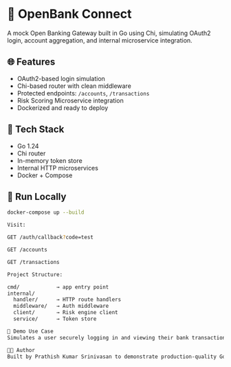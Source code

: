 # 🏦 OpenBank Connect

A mock Open Banking Gateway built in Go using Chi, simulating OAuth2 login, account aggregation, and internal microservice integration.

## 🌐 Features

- OAuth2-based login simulation
- Chi-based router with clean middleware
- Protected endpoints: `/accounts`, `/transactions`
- Risk Scoring Microservice integration
- Dockerized and ready to deploy

## 🚀 Tech Stack

- Go 1.24
- Chi router
- In-memory token store
- Internal HTTP microservices
- Docker + Compose

## 🧪 Run Locally

```bash
docker-compose up --build

Visit:

GET /auth/callback?code=test

GET /accounts

GET /transactions

Project Structure: 

cmd/            → app entry point
internal/
  handler/      → HTTP route handlers
  middleware/   → Auth middleware
  client/       → Risk engine client
  service/      → Token store

🎯 Demo Use Case
Simulates a user securely logging in and viewing their bank transactions, each enriched with a risk score using an internal scoring engine.

👨‍💻 Author
Built by Prathish Kumar Srinivasan to demonstrate production-quality Go APIs and microservices.